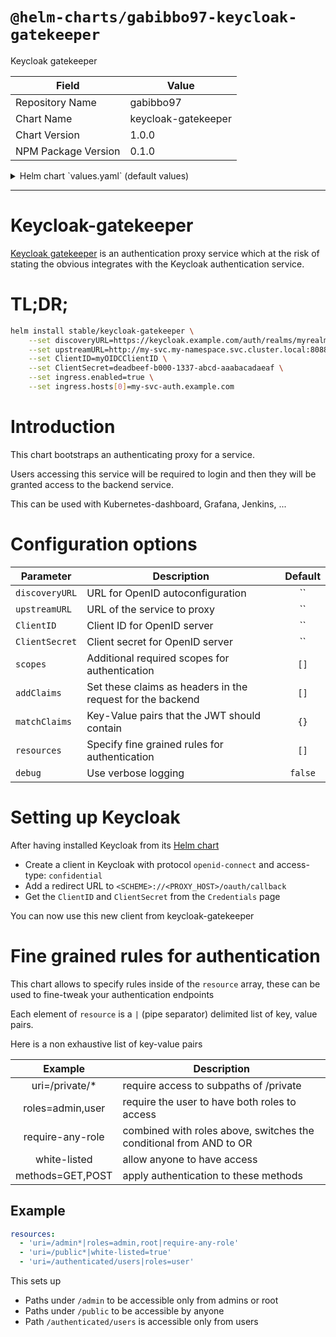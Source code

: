 # `@helm-charts/gabibbo97-keycloak-gatekeeper`

Keycloak gatekeeper

| Field               | Value               |
| ------------------- | ------------------- |
| Repository Name     | gabibbo97           |
| Chart Name          | keycloak-gatekeeper |
| Chart Version       | 1.0.0               |
| NPM Package Version | 0.1.0               |

<details>

<summary>Helm chart `values.yaml` (default values)</summary>

```yaml
# Default values for keycloak-gatekeeper.
# This is a YAML-formatted file.
# Declare variables to be passed into your templates.

replicaCount: 1

image:
  repository: keycloak/keycloak-gatekeeper
  tag: 4.6.0.Final
  pullPolicy: IfNotPresent

nameOverride: ''
fullnameOverride: ''

service:
  type: ClusterIP
  port: 80

ingress:
  enabled: false
  annotations:
    {}
    # kubernetes.io/ingress.class: nginx
    # kubernetes.io/tls-acme: "true"
  path: /
  hosts:
    - chart-example.local
  tls: []
  #  - secretName: chart-example-tls
  #    hosts:
  #      - chart-example.local

resources:
  {}
  # We usually recommend not to specify default resources and to leave this as a conscious
  # choice for the user. This also increases chances charts run on environments with little
  # resources, such as Minikube. If you do want to specify resources, uncomment the following
  # lines, adjust them as necessary, and remove the curly braces after 'resources:'.
  # limits:
  #  cpu: 100m
  #  memory: 128Mi
  # requests:
  #  cpu: 100m
  #  memory: 128Mi

nodeSelector: {}

tolerations: []

affinity: {}

# URL for OpenID autoconfiguration
# On Keycloak <server>/auth/realms/<realm_name>
discoveryURL: ''

# Service to proxy after successful authentication
# upstreamURL: http://my-service.my-namespace.svc.cluster.local:8088
upstreamURL: ''

# OpenID ClientID and secret
ClientID: ''
ClientSecret: ''

# Sets the encryption key used to encode the session state
# If not set it defaults to a random 32 characters alphanumeric string
encryptionKey: ''

# Require the following scopes in the request
scopes: []

# The following claims will be added to the headers of the request
# addClaims:
# - username
# - email
# - some_claim
# Will register three headers: X-Auth-Username, X-Auth-Email, X-Auth-Some-Claim
addClaims: []

# This allows to verify that a received JWT matches the expectations
matchClaims: {}

# These rules specify different authentication strategies for different URLs
# they follow this pattern: "key1=value1|key2=value2"
# Here is a non exhaustive list of key-value pairs
#   uri=/private/*    require access to subpaths of /private
#   roles=admin,user  require the user to have both roles to access
#   require-any-role  combined with roles above, switches the conditional from AND to OR
#   white-listed      allow anyone to have access
#   methods=GET,POST  apply authentication to these methods
rules: []

# Print verbose logs
debug: false

rbac:
  # Specifies whether RBAC resources should be created
  create: true

serviceAccount:
  # Specifies whether a ServiceAccount should be created
  create: true
  # The name of the ServiceAccount to use.
  # If not set and create is true, a name is generated using the fullname template
  name:

# Expose Prometheus metrics
prometheusMetrics: true
```

</details>

---

# Keycloak-gatekeeper

[Keycloak gatekeeper](https://github.com/keycloak/keycloak-gatekeeper) is an authentication proxy service which at the risk of stating the obvious integrates with the Keycloak authentication service.

# TL;DR;

```bash
helm install stable/keycloak-gatekeeper \
    --set discoveryURL=https://keycloak.example.com/auth/realms/myrealm \
    --set upstreamURL=http://my-svc.my-namespace.svc.cluster.local:8088 \
    --set ClientID=myOIDCClientID \
    --set ClientSecret=deadbeef-b000-1337-abcd-aaabacadaeaf \
    --set ingress.enabled=true \
    --set ingress.hosts[0]=my-svc-auth.example.com
```

# Introduction

This chart bootstraps an authenticating proxy for a service.

Users accessing this service will be required to login and then they will be granted access to the backend service.

This can be used with Kubernetes-dashboard, Grafana, Jenkins, ...

# Configuration options

| Parameter      | Description                                                | Default |
| -------------- | ---------------------------------------------------------- | :-----: |
| `discoveryURL` | URL for OpenID autoconfiguration                           |   ``    |
| `upstreamURL`  | URL of the service to proxy                                |   ``    |
| `ClientID`     | Client ID for OpenID server                                |   ``    |
| `ClientSecret` | Client secret for OpenID server                            |   ``    |
| `scopes`       | Additional required scopes for authentication              |  `[]`   |
| `addClaims`    | Set these claims as headers in the request for the backend |  `[]`   |
| `matchClaims`  | Key-Value pairs that the JWT should contain                |  `{}`   |
| `resources`    | Specify fine grained rules for authentication              |  `[]`   |
| `debug`        | Use verbose logging                                        | `false` |

# Setting up Keycloak

After having installed Keycloak from its [Helm chart](https://github.com/helm/charts/tree/master/stable/keycloak)

- Create a client in Keycloak with protocol `openid-connect` and access-type: `confidential`
- Add a redirect URL to `<SCHEME>://<PROXY_HOST>/oauth/callback`
- Get the `ClientID` and `ClientSecret` from the `Credentials` page

You can now use this new client from keycloak-gatekeeper

# Fine grained rules for authentication

This chart allows to specify rules inside of the `resource` array, these can be used to fine-tweak your authentication endpoints

Each element of `resource` is a `|` (pipe separator) delimited list of key, value pairs.

Here is a non exhaustive list of key-value pairs

|     Example      | Description                                                        |
| :--------------: | ------------------------------------------------------------------ |
| uri=/private/\*  | require access to subpaths of /private                             |
| roles=admin,user | require the user to have both roles to access                      |
| require-any-role | combined with roles above, switches the conditional from AND to OR |
|   white-listed   | allow anyone to have access                                        |
| methods=GET,POST | apply authentication to these methods                              |

## Example

```yaml
resources:
  - 'uri=/admin*|roles=admin,root|require-any-role'
  - 'uri=/public*|white-listed=true'
  - 'uri=/authenticated/users|roles=user'
```

This sets up

- Paths under `/admin` to be accessible only from admins or root
- Paths under `/public` to be accessible by anyone
- Path `/authenticated/users` is accessible only from users
